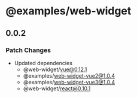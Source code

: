 # @examples/web-widget

## 0.0.2

### Patch Changes

- Updated dependencies
  - @web-widget/vue@0.12.1
  - @examples/web-widget-vue2@1.0.4
  - @examples/web-widget-vue3@1.0.4
  - @web-widget/react@0.10.1
